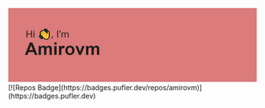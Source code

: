 <img src="header.png">
[![Repos Badge](https://badges.pufler.dev/repos/amirovm)](https://badges.pufler.dev)

